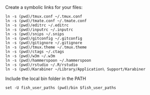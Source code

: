 Create a symbolic links for your files:

	ln -s (pwd)/tmux.conf ~/.tmux.conf
	ln -s (pwd)/tmate.conf ~/.tmate.conf
	ln -s (pwd)/editrc ~/.editrc
	ln -s (pwd)/inputrc ~/.inputrc
	ln -s (pwd)/snips ~/.snips
	ln -s (pwd)/gitconfig ~/.gitconfig
	ln -s (pwd)/gitignore ~/.gitignore
	ln -s (pwd)/tmux.theme ~/.tmux.theme
	ln -s (pwd)/ctags ~/.ctags
	ln -s (pwd)/w3m ~/.w3m
	ln -s (pwd)/hammerspoon ~/.hammerspoon
	ln -s (pwd)/rstudio ~/.R/rstudio
	ln -s (pwd)/Karabiner ~/Library/Application\ Support/Karabiner

Include the local bin folder in the PATH

	set -U fish_user_paths (pwd)/bin $fish_user_paths


